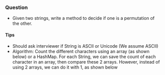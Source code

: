 ### Question

* Given two strings, write a method to decide if one is a permutation of the other.

#### Tips
- Should ask interviewer if String is ASCII or Unicode (We assume ASCII)
- Algorithm: Count the different characters using an array (as shown below) or a HashMap. For each String, we can save the count of each character in an array, then compare these 2 arrays. However, instead of using 2 arrays, we can do it with 1, as shown below

